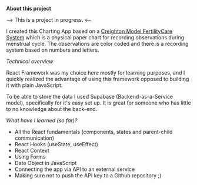 **About this project**

--> This is a project in progress. <--

I created this Charting App based on a [Creighton Model FertilityCare System](https://creightonmodel.com/background/) which is a physical paper chart for recording observations during menstrual cycle. The observations are color coded and there is a recording system based on numbers and letters.

_Technical overview_

React Framework was my choice here mostly for learning purposes, and I quickly realized the advantage of using this framework opposed to building it with plain JavaScript.

To be able to store the data I used Supabase (Backend-as-a-Service model), specifically for it's easy set up. It is great for someone who has little to no knowledge about the back-end.

_What have I learned (so far)?_

- All the React fundamentals (components, states and parent-child communication)
- React Hooks (useState, useEffect)
- React Context
- Using Forms
- Date Object in JavaScript
- Connecting the app via API to an external service
- Making sure not to push the API key to a Github repository ;)
